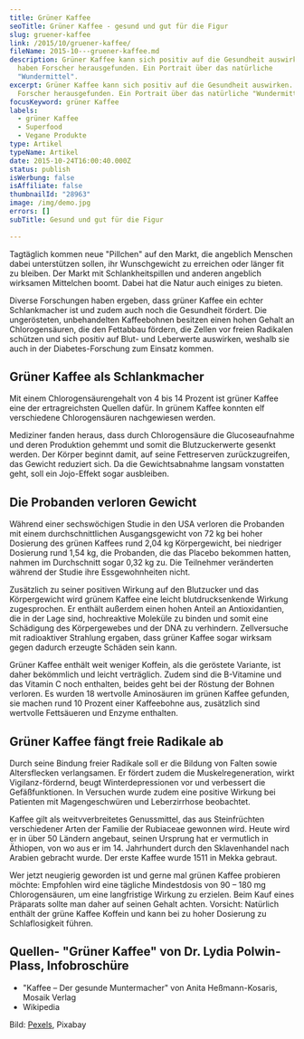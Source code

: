 ```yaml
---
title: Grüner Kaffee
seoTitle: Grüner Kaffee - gesund und gut für die Figur
slug: gruener-kaffee
link: /2015/10/gruener-kaffee/
fileName: 2015-10---gruener-kaffee.md
description: Grüner Kaffee kann sich positiv auf die Gesundheit auswirken. Das
  haben Forscher herausgefunden. Ein Portrait über das natürliche
  "Wundermittel".
excerpt: Grüner Kaffee kann sich positiv auf die Gesundheit auswirken. Das haben
  Forscher herausgefunden. Ein Portrait über das natürliche "Wundermittel".
focusKeyword: grüner Kaffee
labels:
  - grüner Kaffee
  - Superfood
  - Vegane Produkte
type: Artikel
typeName: Artikel
date: 2015-10-24T16:00:40.000Z
status: publish
isWerbung: false
isAffiliate: false
thumbnailId: "28963"
image: /img/demo.jpg
errors: []
subTitle: Gesund und gut für die Figur
  
---
```


Tagtäglich kommen neue "Pillchen" auf den Markt, die angeblich Menschen dabei
unterstützen sollen, ihr Wunschgewicht zu erreichen oder länger fit zu bleiben.
Der Markt mit Schlankheitspillen und anderen angeblich wirksamen Mittelchen
boomt. Dabei hat die Natur auch einiges zu bieten.

Diverse Forschungen haben ergeben, dass grüner Kaffee ein echter Schlankmacher
ist und zudem auch noch die Gesundheit fördert. Die ungerösteten, unbehandelten
Kaffeebohnen besitzen einen hohen Gehalt an Chlorogensäuren, die den Fettabbau
fördern, die Zellen vor freien Radikalen schützen und sich positiv auf Blut- und
Leberwerte auswirken, weshalb sie auch in der Diabetes-Forschung zum Einsatz
kommen.

## Grüner Kaffee als Schlankmacher

Mit einem Chlorogensäurengehalt von 4 bis 14 Prozent ist grüner Kaffee eine der
ertragreichsten Quellen dafür. In grünem Kaffee konnten elf verschiedene
Chlorogensäuren nachgewiesen werden.

Mediziner fanden heraus, dass durch Chlorogensäure die Glucoseaufnahme und deren
Produktion gehemmt und somit die Blutzuckerwerte gesenkt werden. Der Körper
beginnt damit, auf seine Fettreserven zurückzugreifen, das Gewicht reduziert
sich. Da die Gewichtsabnahme langsam vonstatten geht, soll ein Jojo-Effekt sogar
ausbleiben.

## Die Probanden verloren Gewicht

Während einer sechswöchigen Studie in den USA verloren die Probanden mit einem
durchschnittlichen Ausgangsgewicht von 72 kg bei hoher Dosierung des grünen
Kaffees rund 2,04 kg Körpergewicht, bei niedriger Dosierung rund 1,54 kg, die
Probanden, die das Placebo bekommen hatten, nahmen im Durchschnitt sogar 0,32 kg
zu. Die Teilnehmer veränderten während der Studie ihre Essgewohnheiten nicht.

Zusätzlich zu seiner positiven Wirkung auf den Blutzucker und das Körpergewicht
wird grünem Kaffee eine leicht blutdrucksenkende Wirkung zugesprochen. Er
enthält außerdem einen hohen Anteil an Antioxidantien, die in der Lage sind,
hochreaktive Moleküle zu binden und somit eine Schädigung des Körpergewebes und
der DNA zu verhindern. Zellversuche mit radioaktiver Strahlung ergaben, dass
grüner Kaffee sogar wirksam gegen dadurch erzeugte Schäden sein kann.

Grüner Kaffee enthält weit weniger Koffein, als die geröstete Variante, ist
daher bekömmlich und leicht verträglich. Zudem sind die B-Vitamine und das
Vitamin C noch enthalten, beides geht bei der Röstung der Bohnen verloren. Es
wurden 18 wertvolle Aminosäuren im grünen Kaffee gefunden, sie machen rund 10
Prozent einer Kaffeebohne aus, zusätzlich sind wertvolle Fettsäueren und Enzyme
enthalten.

## Grüner Kaffee fängt freie Radikale ab

Durch seine Bindung freier Radikale soll er die Bildung von Falten sowie
Altersflecken verlangsamen. Er fördert zudem die Muskelregeneration, wirkt
Vigilanz-fördernd, beugt Winterdepressionen vor und verbessert die
Gefäßfunktionen. In Versuchen wurde zudem eine positive Wirkung bei Patienten
mit Magengeschwüren und Leberzirrhose beobachtet.

Kaffee gilt als weitvverbreitetes Genussmittel, das aus Steinfrüchten
verschiedener Arten der Familie der Rubiaceae gewonnen wird. Heute wird er in
über 50 Ländern angebaut, seinen Ursprung hat er vermutlich in Äthiopen, von wo
aus er im 14. Jahrhundert durch den Sklavenhandel nach Arabien gebracht wurde.
Der erste Kaffee wurde 1511 in Mekka gebraut.

Wer jetzt neugierig geworden ist und gerne mal grünen Kaffee probieren möchte:
Empfohlen wird eine tägliche Mindestdosis von 90 – 180 mg Chlorogensäuren, um
eine langfristige Wirkung zu erzielen. Beim Kauf eines Präparats sollte man
daher auf seinen Gehalt achten. Vorsicht: Natürlich enthält der grüne Kaffee
Koffein und kann bei zu hoher Dosierung zu Schlaflosigkeit führen.

## Quellen- "Grüner Kaffee" von Dr. Lydia Polwin-Plass, Infobroschüre

- "Kaffee – Der gesunde Muntermacher" von Anita Heßmann-Kosaris, Mosaik Verlag
- Wikipedia

Bild: [Pexels](https://pixabay.com/users/pexels-2286921/), Pixabay

  